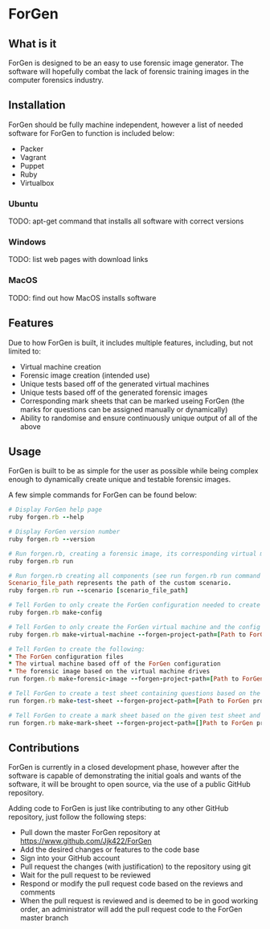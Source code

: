 # ForGen
## What is it
ForGen is designed to be an easy to use forensic image generator.
The software will hopefully combat the lack of forensic training images in the computer forensics industry.

## Installation
ForGen should be fully machine independent, however a list of needed software for ForGen to function is included below:
* Packer
* Vagrant
* Puppet
* Ruby
* Virtualbox

### Ubuntu
TODO: apt-get command that installs all software with correct versions

### Windows
TODO: list web pages with download links

### MacOS
TODO: find out how MacOS installs software

## Features
Due to how ForGen is built, it includes multiple features, including, but not limited to:
* Virtual machine creation
* Forensic image creation (intended use)
* Unique tests based off of the generated virtual machines
* Unique tests based off of the generated forensic images
* Corresponding mark sheets that can be marked useing ForGen (the marks for questions can be assigned manually or  dynamically)
* Ability to randomise and ensure continuously unique output of all of the above

## Usage
ForGen is built to be as simple for the user as possible while being complex enough to dynamically create unique and testable forensic images.

A few simple commands for ForGen can be found below:
``` ruby
# Display ForGen help page
ruby forgen.rb --help

# Display ForGen version number
ruby forgen.rb --version

# Run forgen.rb, creating a forensic image, its corresponding virtual machine, a corresponding testing sheet and a corresponding mark scheme, based off of the default randomising scenario
ruby forgen.rb run

# Run forgen.rb creating all components (see run forgen.rb run command for more details), however a custom scenario file is selected.
Scenario_file_path represents the path of the custom scenario.
ruby forgen.rb run --scenario [scenario_file_path]

# Tell ForGen to only create the ForGen configuration needed to create the VMs and forensic images without creating the VMs and forensic images themselves.
ruby forgen.rb make-config

# Tell ForGen to only create the ForGen virtual machine and the config that it is based off of.
ruby forgen.rb make-virtual-machine --forgen-project-path=[Path to ForGen project]

# Tell ForGen to create the following:
* The ForGen configuration files
* The virtual machine based off of the ForGen configuration
* The forensic image based on the virtual machine drives
run forgen.rb make-forensic-image --forgen-project-path=[Path to ForGen project]

# Tell ForGen to create a test sheet containing questions based on the ForGen configuration
run forgen.rb make-test-sheet --forgen-project-path=[Path to ForGen project]

# Tell ForGen to create a mark sheet based on the given test sheet and ForGen configuration 
run forgen.rb make-mark-sheet --forgen-project-path=[]Path to ForGen project]
```

## Contributions
ForGen is currently in a closed development phase, however after the software is capable of demonstrating the initial goals and wants of the software, it will be brought to open source, via the use of a public GitHub repository.

Adding code to ForGen is just like contributing to any other GitHub repository, just follow the following steps:
* Pull down the master ForGen repository at https://www.github.com/Jjk422/ForGen
* Add the desired changes or features to the code base
* Sign into your GitHub account
* Pull request the changes (with justification) to the repository using git
* Wait for the pull request to be reviewed
* Respond or modify the pull request code based on the reviews and comments
* When the pull request is reviewed and is deemed to be in good working order, an administrator will add the pull request code to the ForGen master branch